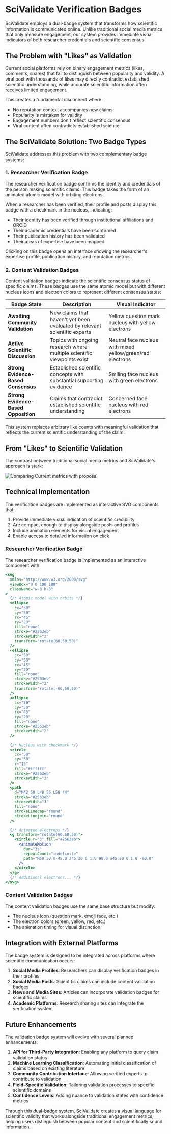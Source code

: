 # SciValidate Verification Badges

SciValidate employs a dual-badge system that transforms how scientific information is communicated online. Unlike traditional social media metrics that only measure engagement, our system provides immediate visual indicators of both researcher credentials and scientific consensus.

## The Problem with "Likes" as Validation

Current social platforms rely on binary engagement metrics (likes, comments, shares) that fail to distinguish between popularity and validity. A viral post with thousands of likes may directly contradict established scientific understanding, while accurate scientific information often receives limited engagement.

This creates a fundamental disconnect where:

- No reputation context accompanies new claims
- Popularity is mistaken for validity
- Engagement numbers don't reflect scientific consensus
- Viral content often contradicts established science

## The SciValidate Solution: Two Badge Types

SciValidate addresses this problem with two complementary badge systems:

### 1. Researcher Verification Badge

The researcher verification badge confirms the identity and credentials of the person making scientific claims. This badge takes the form of an animated atomic model with orbiting electrons.

When a researcher has been verified, their profile and posts display this badge with a checkmark in the nucleus, indicating:

- Their identity has been verified through institutional affiliations and ORCID
- Their academic credentials have been confirmed
- Their publication history has been validated
- Their areas of expertise have been mapped

Clicking on this badge opens an interface showing the researcher's expertise profile, publication history, and reputation metrics.

### 2. Content Validation Badges

Content validation badges indicate the scientific consensus status of specific claims. These badges use the same atomic model but with different nucleus icons and electron colors to represent different consensus states:

| Badge State                          | Description                                                               | Visual Indicator                                           |
| ------------------------------------ | ------------------------------------------------------------------------- | ---------------------------------------------------------- |
| **Awaiting Community Validation**    | New claims that haven't yet been evaluated by relevant scientific experts | Yellow question mark nucleus with yellow electrons         |
| **Active Scientific Discussion**     | Topics with ongoing research where multiple scientific viewpoints exist   | Neutral face nucleus with mixed yellow/green/red electrons |
| **Strong Evidence-Based Consensus**  | Established scientific concepts with substantial supporting evidence      | Smiling face nucleus with green electrons                  |
| **Strong Evidence-Based Opposition** | Claims that contradict established scientific understanding               | Concerned face nucleus with red electrons                  |

This system replaces arbitrary like counts with meaningful validation that reflects the current scientific understanding of the claim.

## From "Likes" to Scientific Validation

The contrast between traditional social media metrics and SciValidate's approach is stark:

![Comparing Current metrics with proposal](./images/comparison.png)

## Technical Implementation

The verification badges are implemented as interactive SVG components that:

1. Provide immediate visual indication of scientific credibility
2. Are compact enough to display alongside posts and profiles
3. Include animation elements for visual engagement
4. Enable access to detailed information on click

### Researcher Verification Badge

The researcher verification badge is implemented as an interactive component with:

```jsx
<svg
  xmlns="http://www.w3.org/2000/svg"
  viewBox="0 0 100 100"
  className="w-8 h-8"
>
  {/* Atomic model with orbits */}
  <ellipse
    cx="50"
    cy="50"
    rx="45"
    ry="20"
    fill="none"
    stroke="#2563eb"
    strokeWidth="2"
    transform="rotate(60,50,50)"
  />
  <ellipse
    cx="50"
    cy="50"
    rx="45"
    ry="20"
    fill="none"
    stroke="#2563eb"
    strokeWidth="2"
    transform="rotate(-60,50,50)"
  />
  <ellipse
    cx="50"
    cy="50"
    rx="45"
    ry="20"
    fill="none"
    stroke="#2563eb"
    strokeWidth="2"
  />

  {/* Nucleus with checkmark */}
  <circle
    cx="50"
    cy="50"
    r="15"
    fill="#ffffff"
    stroke="#2563eb"
    strokeWidth="2"
  />
  <path
    d="M42 50 L48 56 L58 44"
    stroke="#2563eb"
    strokeWidth="3"
    fill="none"
    strokeLinecap="round"
    strokeLinejoin="round"
  />

  {/* Animated electrons */}
  <g transform="rotate(60,50,50)">
    <circle r="3" fill="#2563eb">
      <animateMotion
        dur="3s"
        repeatCount="indefinite"
        path="M50,50 m-45,0 a45,20 0 1,0 90,0 a45,20 0 1,0 -90,0"
      />
    </circle>
  </g>
  {/* Additional electrons... */}
</svg>
```

### Content Validation Badges

The content validation badges use the same base structure but modify:

- The nucleus icon (question mark, emoji face, etc.)
- The electron colors (green, yellow, red, etc.)
- The animation timing for visual distinction

## Integration with External Platforms

The badge system is designed to be integrated across platforms where scientific communication occurs:

1. **Social Media Profiles**: Researchers can display verification badges in their profiles
2. **Social Media Posts**: Scientific claims can include content validation badges
3. **News and Media Sites**: Articles can incorporate validation badges for scientific claims
4. **Academic Platforms**: Research sharing sites can integrate the verification system

## Future Enhancements

The validation badge system will evolve with several planned enhancements:

1. **API for Third-Party Integration**: Enabling any platform to query claim validation status
2. **Machine Learning Classification**: Automating initial classification of claims based on existing literature
3. **Community Contribution Interface**: Allowing verified experts to contribute to validation
4. **Field-Specific Validation**: Tailoring validation processes to specific scientific domains
5. **Confidence Levels**: Adding nuance to validation states with confidence metrics

Through this dual-badge system, SciValidate creates a visual language for scientific validity that works alongside traditional engagement metrics, helping users distinguish between popular content and scientifically sound information.
